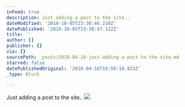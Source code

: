 ```yaml
---
inFeed: true
description: Just adding a post to the site..
dateModified: '2018-10-05T23:30:46.210Z'
datePublished: '2018-10-05T23:30:47.122Z'
title: ''
author: []
publisher: {}
via: {}
sourcePath: _posts/2018-04-16-just-adding-a-post-to-the-site.md
starred: false
datePublishedOriginal: '2018-04-16T16:50:18.923Z'
_type: Blurb

---
```

Just adding a post to the site..
![](https://the-grid-user-content.s3-us-west-2.amazonaws.com/864567b2-6fb1-4f52-b20e-14987d70631f.jpg)